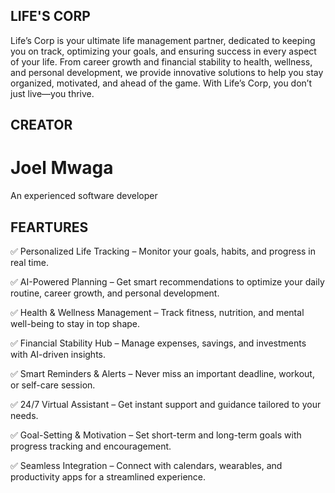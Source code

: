 ## LIFE'S CORP
Life’s Corp is your ultimate life management partner, dedicated to keeping you on track, optimizing your goals, and ensuring success in every aspect of your life. From career growth and financial stability to health, wellness, and personal development, we provide innovative solutions to help you stay organized, motivated, and ahead of the game. With Life’s Corp, you don’t just live—you thrive.

## CREATOR
<h1>Joel Mwaga</h1>
<p>An experienced software developer</p>

## FEARTURES
✅ Personalized Life Tracking – Monitor your goals, habits, and progress in real time.

✅ AI-Powered Planning – Get smart recommendations to optimize your daily routine, career growth, and personal development.

✅ Health & Wellness Management – Track fitness, nutrition, and mental well-being to stay in top shape.

✅ Financial Stability Hub – Manage expenses, savings, and investments with AI-driven insights.

✅ Smart Reminders & Alerts – Never miss an important deadline, workout, or self-care session.

✅ 24/7 Virtual Assistant – Get instant support and guidance tailored to your needs.

✅ Goal-Setting & Motivation – Set short-term and long-term goals with progress tracking and encouragement.

✅ Seamless Integration – Connect with calendars, wearables, and productivity apps for a streamlined experience.